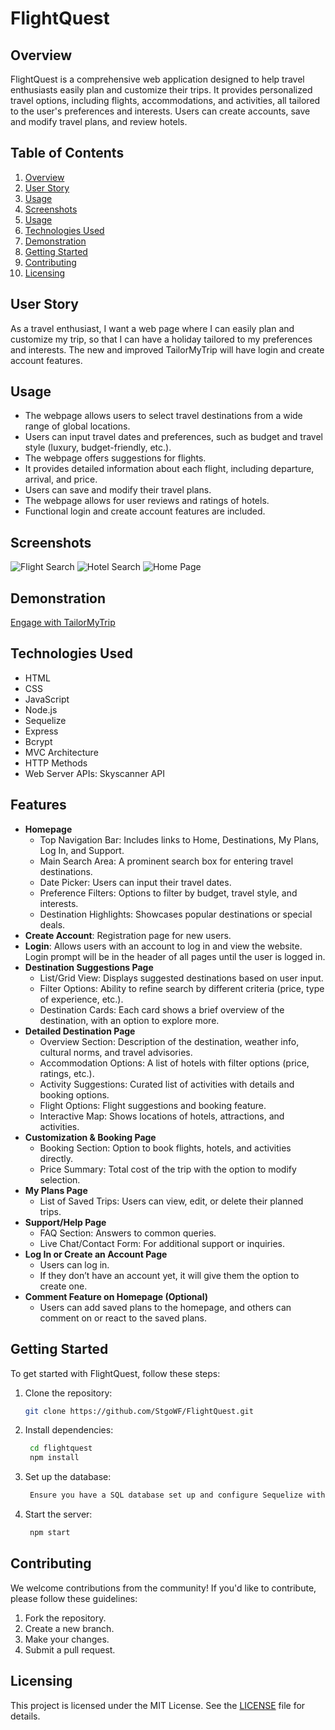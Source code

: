 # FlightQuest

## Overview
FlightQuest is a comprehensive web application designed to help travel enthusiasts easily plan and customize their trips. It provides personalized travel options, including flights, accommodations, and activities, all tailored to the user's preferences and interests. Users can create accounts, save and modify travel plans, and review hotels.

## Table of Contents
1. [Overview](#overview)
2. [User Story](#user-story)
3. [Usage](#usage)
4. [Screenshots](#screenshots)
5. [Usage](#usage)
6. [Technologies Used](#technologies-used)
7. [Demonstration](#Demonstration)
8. [Getting Started](#getting-started)
9. [Contributing](#contributing)
10. [Licensing](#licensing)

## User Story
As a travel enthusiast, I want a web page where I can easily plan and customize my trip, so that I can have a holiday tailored to my preferences and interests. The new and improved TailorMyTrip will have login and create account features.

## Usage
- The webpage allows users to select travel destinations from a wide range of global locations.
- Users can input travel dates and preferences, such as budget and travel style (luxury, budget-friendly, etc.).
- The webpage offers suggestions for flights.
- It provides detailed information about each flight, including departure, arrival, and price.
- Users can save and modify their travel plans.
- The webpage allows for user reviews and ratings of hotels.
- Functional login and create account features are included.

## Screenshots

![Flight Search](./assets/images/flights-screenshot.png)
![Hotel Search](./assets/images/hotel-screenshot.png)
![Home Page](./assets/images/index-screenshot.png)

## Demonstration

[Engage with TailorMyTrip](https://stgowf.github.io/TailorMyTrip/)
## Technologies Used
- HTML
- CSS
- JavaScript
- Node.js
- Sequelize
- Express
- Bcrypt
- MVC Architecture
- HTTP Methods
- Web Server APIs: Skyscanner API

## Features
- **Homepage**
  - Top Navigation Bar: Includes links to Home, Destinations, My Plans, Log In, and Support.
  - Main Search Area: A prominent search box for entering travel destinations.
  - Date Picker: Users can input their travel dates.
  - Preference Filters: Options to filter by budget, travel style, and interests.
  - Destination Highlights: Showcases popular destinations or special deals.
- **Create Account**: Registration page for new users.
- **Login**: Allows users with an account to log in and view the website. Login prompt will be in the header of all pages until the user is logged in.
- **Destination Suggestions Page**
  - List/Grid View: Displays suggested destinations based on user input.
  - Filter Options: Ability to refine search by different criteria (price, type of experience, etc.).
  - Destination Cards: Each card shows a brief overview of the destination, with an option to explore more.
- **Detailed Destination Page**
  - Overview Section: Description of the destination, weather info, cultural norms, and travel advisories.
  - Accommodation Options: A list of hotels with filter options (price, ratings, etc.).
  - Activity Suggestions: Curated list of activities with details and booking options.
  - Flight Options: Flight suggestions and booking feature.
  - Interactive Map: Shows locations of hotels, attractions, and activities.
- **Customization & Booking Page**
  - Booking Section: Option to book flights, hotels, and activities directly.
  - Price Summary: Total cost of the trip with the option to modify selection.
- **My Plans Page**
  - List of Saved Trips: Users can view, edit, or delete their planned trips.
- **Support/Help Page**
  - FAQ Section: Answers to common queries.
  - Live Chat/Contact Form: For additional support or inquiries.
- **Log In or Create an Account Page**
  - Users can log in.
  - If they don’t have an account yet, it will give them the option to create one.
- **Comment Feature on Homepage (Optional)**
  - Users can add saved plans to the homepage, and others can comment on or react to the saved plans.

## Getting Started
To get started with FlightQuest, follow these steps:
1. Clone the repository:
   ```sh
   git clone https://github.com/StgoWF/FlightQuest.git
2. Install dependencies:
   ```sh
    cd flightquest
    npm install
3. Set up the database:
   ```sh
    Ensure you have a SQL database set up and configure Sequelize with your database credentials.
4. Start the server:
   ```sh
    npm start

## Contributing

We welcome contributions from the community! If you'd like to contribute, please follow these guidelines:

1. Fork the repository.
2. Create a new branch.
3. Make your changes.
4. Submit a pull request.

## Licensing

This project is licensed under the MIT License. See the [LICENSE](LICENSE) file for details.

